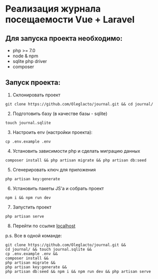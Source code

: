 # Реализация журнала посещаемости Vue + Laravel

## Для запуска проекта необходимо:
 * php >= 7.0
 * node & npm
 * sqlite php driver
 * composer
 
## Запуск проекта:
1. Склонировать проект
```
git clone https://github.com/Oleglacto/journal.git && cd journal/
```
2. Подготовить базу (в качестве базы - sqlite)
```
touch journal.sqlite
```
3. Настроить env (настройки проекта):
```
cp .env.example .env
```
4. Установить зависимости php и сделать миграцию данных
```
composer install && php artisan migrate && php artisan db:seed
```
5. Сгенерировать ключ для приложения
```
php artisan key:generate
```  
6. Установить пакеты JS'a и собрать проект
```
npm i && npm run dev
```
7. Запустить проект
```
php artisan serve
```
8. Перейти по ссылке [localhost](http://127.0.0.1:8000)

p.s. Все в одной команде:
```
git clone https://github.com/Oleglacto/journal.git &&
cd journal/ && touch journal.sqlite &&
cp .env.example .env &&
composer install &&
php artisan migrate && 
php artisan key:generate &&
php artisan db:seed && npm i && npm run dev && php artisan serve
```